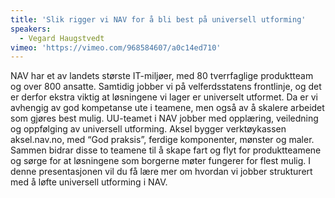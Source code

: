 ```yaml
---
title: 'Slik rigger vi NAV for å bli best på universell utforming'
speakers:
  - Vegard Haugstvedt
vimeo: 'https://vimeo.com/968584607/a0c14ed710'
---
```


NAV har et av landets største IT-miljøer, med 80 tverrfaglige produktteam og over 800 ansatte. Samtidig jobber vi på velferdsstatens frontlinje, og det er derfor ekstra viktig at løsningene vi lager er universelt utformet. Da er vi avhengig av god kompetanse ute i teamene, men også av å skalere arbeidet som gjøres best mulig. UU-teamet i NAV jobber med opplæring, veiledning og oppfølging av universell utforming. Aksel bygger verktøykassen aksel.nav.no, med “God praksis”, ferdige komponenter, mønster og maler. Sammen bidrar disse to teamene til å skape fart og flyt for produktteamene og sørge for at løsningene som borgerne møter fungerer for flest mulig. I denne presentasjonen vil du få lære mer om hvordan vi jobber strukturert med å løfte universell utforming i NAV.